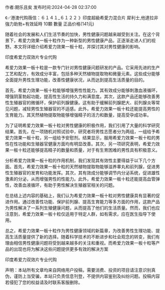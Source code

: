 <p>作者:期乐且矣 发布时间:2024-04-28 02:37:00</p>
<p>《✅港澳代购薇信：６１４１_６１２２ 》印度超級希愛力混合片 犀利士,他達拉非 強力助勃+有效延時 10顆 數量 正品价格(141元) </p>
									<p>随着社会的发展和人们生活节奏的加快，男性健康问题越来越受到关注。在这个背景下，希爱力效果一板十粒作为一种新型的男性健康产品，正逐渐走进人们的视野。本文将详细介绍希爱力效果一板十粒，并探讨其对男性健康的影响。</p><p></p><p>印度希爱力双效片专业代购</p><p></p><p>希爱力效果一板十粒是一款专门针对男性健康问题研发的产品。它采用先进的生产工艺和配方，有效成分丰富，包括多种天然植物提取物和微量元素。这些成分能够全面提升男性生理功能，改善性健康状况，从而达到提高生活质量的目的。</p><p></p><p>首先，希爱力效果一板十粒能够增强男性性能力。其有效成分能够刺激血液循环，增强阴茎勃起功能，提高性生活的持久力和满意度。其次，这款产品还能够改善男性生殖器官的微循环，保护前列腺健康。这有助于缓解前列腺肥大、前列腺炎等常见问题，减轻男性生殖器官的不适感。此外，希爱力效果一板十粒还能提高男性的生育能力。其天然植物提取物能够增强精子的活力和数量，提高受孕成功率。</p><p></p><p>为了证明希爱力效果一板十粒对男性健康的积极作用，我们引用了大量的科学研究结果。首先，在一项随机对照试验中，研究者将男性志愿者分为两组，一组给予希爱力效果一板十粒，另一组给予安慰剂。结果显示，服用希爱力效果一板十粒的男性在性功能和生殖器官健康方面均有明显改善。其次，另一项研究表明，希爱力效果一板十粒还能够提高精子的数量和质量，对于有生育困难的男性具有积极意义。</p><p></p><p>分析希爱力效果一板十粒的作用机制，我们发现其有效性主要得益于以下几个方面。首先，希爱力效果一板十粒的天然植物提取物能够滋养睾丸和前列腺，促进男性生殖器官的发育和功能发挥。其次，其有效成分能够调节内分泌系统，促进雄性激素的分泌，从而增强男性的性能力。此外，希爱力效果一板十粒还能提高血管弹性，改善血液循环，有助于男性解决生殖器官相关的问题。</p><p></p><p>在总结上述内容的基础上，我们认为希爱力效果一板十粒对男性健康具有显著的促进作用。通过改善性功能、保护前列腺、提高生育能力等多方面的作用，这款产品为男性解决了一系列生殖健康问题，从而提高了他们的生活质量。然而，我们也应注意到，希爱力效果一板十粒仅适用于特定人群，如有需求，应在医生指导下使用。</p><p></p><p>总之，希爱力效果一板十粒作为男性健康领域的新篇章，为改善男性生理功能、提高生活质量提供了新的选择。随着科学技术的不断进步和社会观念的转变，我们有理由相信男性健康问题将受到越来越多的关注和重视。而希爱力效果一板十粒等产品的出现也将为解决这些问题提供更多有效的解决方案</p><p></p><p>印度希爱力双效片专业代购</p>				声明：本站所有文章均来自网络用户投稿，需要消费、投资的项目请注意识别真伪，谨防上当受骗，本站只负责信息刊登，不提供内容鉴别及纠纷问题。投稿内容若侵犯了您的权益请及时联系客服删除。				
